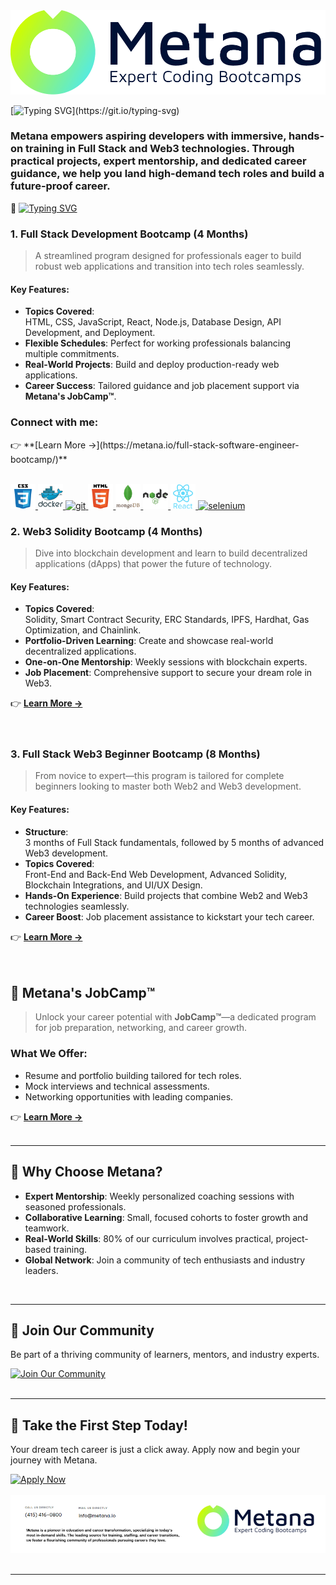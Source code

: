 <img src="./Metana-Logo.webp" alt="Metana Logo" style="margin-right">

[![Typing SVG](https://readme-typing-svg.herokuapp.com?font=Be+Vietnam+Pro&weight=600&size=40&pause=1000&color=B5F732&vCenter=true&width=600&lines=Welcome+to+Metana!+%F0%9F%91%8B;Future-Proof+your+Career.;Land+a+job.+Guaranteed.)](https://git.io/typing-svg)

### **Metana empowers aspiring developers with immersive, hands-on training in Full Stack and Web3 technologies. Through practical projects, expert mentorship, and dedicated career guidance, we help you land high-demand tech roles and build a future-proof career.**


🚀 [![Typing SVG](https://readme-typing-svg.demolab.com?font=be+vietnam+pro&weight=900&size=19&letterSpacing=letter-spacing%3A+.2rem;&pause=1001&color=CF9FFF&vCenter=true&width=435&lines=Bootcamp+offerings)](https://git.io/typing-svg)
<br>

### **1. Full Stack Development Bootcamp (4 Months)**  
> A streamlined program designed for professionals eager to build robust web applications and transition into tech roles seamlessly.
  
#### **Key Features**:
- **Topics Covered**:  
  HTML, CSS, JavaScript, React, Node.js, Database Design, API Development, and Deployment.  
- **Flexible Schedules**: Perfect for working professionals balancing multiple commitments.  
- **Real-World Projects**: Build and deploy production-ready web applications.  
- **Career Success**: Tailored guidance and job placement support via **Metana's JobCamp™️**.

<h3 align="left">Connect with me:</h3>
<p align="left">
</p>
👉 **[Learn More →](https://metana.io/full-stack-software-engineer-bootcamp/)**  
<br>
<br>

<p align="left"> <a href="https://www.w3schools.com/css/" target="_blank" rel="noreferrer"> <img src="https://raw.githubusercontent.com/devicons/devicon/master/icons/css3/css3-original-wordmark.svg" alt="css3" width="40" height="40"/> </a> <a href="https://www.docker.com/" target="_blank" rel="noreferrer"> <img src="https://raw.githubusercontent.com/devicons/devicon/master/icons/docker/docker-original-wordmark.svg" alt="docker" width="40" height="40"/> </a> <a href="https://git-scm.com/" target="_blank" rel="noreferrer"> <img src="https://www.vectorlogo.zone/logos/git-scm/git-scm-icon.svg" alt="git" width="40" height="40"/> </a> <a href="https://www.w3.org/html/" target="_blank" rel="noreferrer"> <img src="https://raw.githubusercontent.com/devicons/devicon/master/icons/html5/html5-original-wordmark.svg" alt="html5" width="40" height="40"/> </a> <a href="https://www.mongodb.com/" target="_blank" rel="noreferrer"> <img src="https://raw.githubusercontent.com/devicons/devicon/master/icons/mongodb/mongodb-original-wordmark.svg" alt="mongodb" width="40" height="40"/> </a> <a href="https://nodejs.org" target="_blank" rel="noreferrer"> <img src="https://raw.githubusercontent.com/devicons/devicon/master/icons/nodejs/nodejs-original-wordmark.svg" alt="nodejs" width="40" height="40"/> </a> <a href="https://reactjs.org/" target="_blank" rel="noreferrer"> <img src="https://raw.githubusercontent.com/devicons/devicon/master/icons/react/react-original-wordmark.svg" alt="react" width="40" height="40"/> </a> <a href="https://www.selenium.dev" target="_blank" rel="noreferrer"> <img src="https://raw.githubusercontent.com/detain/svg-logos/780f25886640cef088af994181646db2f6b1a3f8/svg/selenium-logo.svg" alt="selenium" width="40" height="40"/> </a> </p>


### **2. Web3 Solidity Bootcamp (4 Months)**  
> Dive into blockchain development and learn to build decentralized applications (dApps) that power the future of technology.

#### **Key Features**:
- **Topics Covered**:  
  Solidity, Smart Contract Security, ERC Standards, IPFS, Hardhat, Gas Optimization, and Chainlink.  
- **Portfolio-Driven Learning**: Create and showcase real-world decentralized applications.  
- **One-on-One Mentorship**: Weekly sessions with blockchain experts.  
- **Job Placement**: Comprehensive support to secure your dream role in Web3.  

👉 **[Learn More →](https://metana.io/web3-solidity-bootcamp-ethereum-blockchain/)**  
<br>
<br>



### **3. Full Stack Web3 Beginner Bootcamp (8 Months)**  
> From novice to expert—this program is tailored for complete beginners looking to master both Web2 and Web3 development.

#### **Key Features**:
- **Structure**:  
  3 months of Full Stack fundamentals, followed by 5 months of advanced Web3 development.  
- **Topics Covered**:  
  Front-End and Back-End Web Development, Advanced Solidity, Blockchain Integrations, and UI/UX Design.  
- **Hands-On Experience**: Build projects that combine Web2 and Web3 technologies seamlessly.  
- **Career Boost**: Job placement assistance to kickstart your tech career.  

👉 **[Learn More →](https://metana.io/web3-beginner-bootcamp/)**  
<br>
<br>



## 💼 **Metana's JobCamp™️**  
> Unlock your career potential with **JobCamp™️**—a dedicated program for job preparation, networking, and career growth.  

### **What We Offer**:
- Resume and portfolio building tailored for tech roles.  
- Mock interviews and technical assessments.  
- Networking opportunities with leading companies.  

👉 **[Learn More →](https://metana.io/jobcamp/)**  
<br>

---

## 🌟 Why Choose Metana?  
- **Expert Mentorship**: Weekly personalized coaching sessions with seasoned professionals.  
- **Collaborative Learning**: Small, focused cohorts to foster growth and teamwork.  
- **Real-World Skills**: 80% of our curriculum involves practical, project-based training.  
- **Global Network**: Join a community of tech enthusiasts and industry leaders.
<br>

---

## 🤝 Join Our Community  
Be part of a thriving community of learners, mentors, and industry experts.  

[![Join Our Community](https://img.shields.io/badge/Join%20Our%20Community-%232B9348?style=for-the-badge&logo=discord&logoColor=7289DA)](https://discord.gg/34HUEGrSfX)  
<br>

---

## 🎯 Take the First Step Today!  
Your dream tech career is just a click away. Apply now and begin your journey with Metana.

[![Apply Now](https://img.shields.io/badge/Apply%20Now-%E2%9E%9C-%232B9348?style=for-the-badge&logo=metana&logoColor=white)](https://metana.io/apply)
<br>
<br>
<img src="./header.png" alt="Metana Logo" >
<br>
<br>

---
